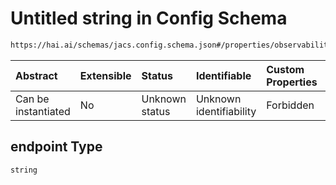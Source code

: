 # Untitled string in Config Schema

```txt
https://hai.ai/schemas/jacs.config.schema.json#/properties/observability/properties/logs/properties/destination/oneOf/2/properties/endpoint
```



| Abstract            | Extensible | Status         | Identifiable            | Custom Properties | Additional Properties | Access Restrictions | Defined In                                                                                |
| :------------------ | :--------- | :------------- | :---------------------- | :---------------- | :-------------------- | :------------------ | :---------------------------------------------------------------------------------------- |
| Can be instantiated | No         | Unknown status | Unknown identifiability | Forbidden         | Allowed               | none                | [jacs.config.schema.json\*](../../schemas/jacs.config.schema.json "open original schema") |

## endpoint Type

`string`
